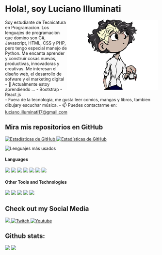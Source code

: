 <h1>Hola!, soy Luciano Illuminati</h1>
<img align="right" width=300px alt="Pequeña caricatura de mi" src="ayo.png">
<p>
Soy estudiante de Tecnicatura en Programacion. Los lenguajes de programación que domino son C#, Javascript, HTML, CSS y PHP, pero tengo especial manejo de Python. Me encanta aprender y construir cosas nuevas, productivas, innovadoras y creativas.  
Me interesan el diseño web, el desarrollo de sofware y el marketing digital
- 🌱 Actualmente estoy aprendiendo ...
  - Bootstrap
  - React js  <br>
- Fuera de la tecnología, me gusta leer comics, mangas y libros, tambien dibujary escuchar música. 
- 📫 Puedes contactarme en: <a href="luciano.illuminati17@gmail.com">luciano.illuminati17@gmail.com</a>  
</p>

<h2>Mira mis repositorios en GitHub</h2>
<div>
  <p>
    <a href="https://github.com/Luci-fer666/Raiting-Games.git">
      <img src="https://github-readme-stats.vercel.app/api/pin/?username=Luci-fer666&repo=Raiting-Games" alt="Estadísticas de GitHub">
    </a>
    <a href="https://github.com/Luci-fer666/Formula-Resolvente-Python-TKINTER.git">
      <img src="https://github-readme-stats.vercel.app/api/pin/?username=Luci-fer666&repo=Formula-Resolvente-Python-TKINTER" alt="Estadísticas de GitHub">
    </a>
  </p>
</div>

![Lenguajes más usados](https://github-readme-stats.vercel.app/api/top-langs/?username=Luci-fer666&layout=compact)

<h4> Languages </h4>
<span> 
  <img src="https://img.shields.io/badge/HTML5-E34F26?style=for-the-badge&logo=html5&logoColor=white">
  <img src="https://img.shields.io/badge/CSS3-1572B6?style=for-the-badge&logo=css3&logoColor=white">
  <img src="https://img.shields.io/badge/php-%23777BB4.svg?style=for-the-badge&logo=php&logoColor=white">
  <img src="https://img.shields.io/badge/JavaScript-F7DF1E?style=for-the-badge&logo=javascript&logoColor=black">
  <img src="https://img.shields.io/badge/Java-ED8B00?style=for-the-badge&logo=java&logoColor=white">
  <img src="https://img.shields.io/badge/c%23-%23239120.svg?style=for-the-badge&logo=csharp&logoColor=white">
  <img src="https://img.shields.io/badge/python-3670A0?style=for-the-badge&logo=python&logoColor=ffdd54">
</span>

<h4> Other Tools and Technologies </h4>
<span>
  <img src="https://img.shields.io/badge/.NET-5C2D91?style=for-the-badge&logo=.net&logoColor=white">
  <img src="https://img.shields.io/badge/flask-%23000.svg?style=for-the-badge&logo=flask&logoColor=white">
  <img src="https://img.shields.io/badge/Git-F05032?style=for-the-badge&logo=git&logoColor=white">
  <img src="https://img.shields.io/badge/MySQL-00000F?style=for-the-badge&logo=mysql&logoColor=white">
  <img src="https://img.shields.io/badge/unity-%23000000.svg?style=for-the-badge&logo=unity&logoColor=white">
</span>

<h2>Check out my Social Media</h2>
<a href= "https://www.instagram.com/illuminati.luci616?igsh=a2psejRqZHV6b2hp">
    <img src="https://img.shields.io/badge/Instagram-%23E4405F.svg?style=for-the-badge&logo=Instagram&logoColor=white">
</a>
<a href="https://www.linkedin.com/in/luciano-illuminati" >
  <img src="https://img.shields.io/badge/linkedin-%230077B5.svg?style=for-the-badge&logo=linkedin&logoColor=white" alt="Twitch">
</a>
<a href="https://www.youtube.com/@luciilluminati46">
  <img src="https://img.shields.io/badge/YouTube-%23FF0000.svg?style=for-the-badge&logo=YouTube&logoColor=white" alt="Youtube">
</a>
<h2>Github stats:</h2> 

[![](https://github-readme-stats.vercel.app/api?username=Luci-fer666&show_icons=true&theme=tokyonight&hide_border=true&locale=en)](https://github.com/Luci-fer666)
[![](https://github-readme-streak-stats.herokuapp.com/?user=Luci-fer666&theme=material-palenight)](https://github.com/Luci-fer666)



